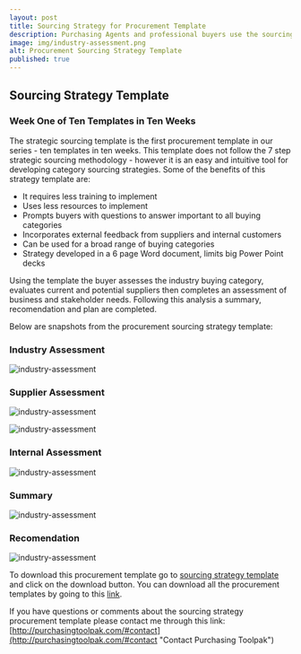 ```yaml
---
layout: post
title: Sourcing Strategy for Procurement Template
description: Purchasing Agents and professional buyers use the sourcing strategy template to develop cateogory strategies. While it doesn't follow the 7 step strategic sourcing methodology, it is an easy and intuitive tool for developing category sourcing strategies.
image: img/industry-assessment.png
alt: Procurement Sourcing Strategy Template
published: true
---
```


## Sourcing Strategy Template

### Week One of Ten Templates in Ten Weeks

The strategic sourcing template is the first procurement template in our series - ten templates in ten weeks. This template does not follow the 7 step strategic sourcing methodology - however it is an easy and intuitive tool for developing category sourcing strategies. Some of the benefits of this strategy template are: <!--more-->

- It requires less training to implement 
- Uses less resources to implement
- Prompts buyers with questions to answer important to all buying categories
- Incorporates external feedback from suppliers and internal customers
- Can be used for a broad range of buying categories
- Strategy developed in a 6 page Word document, limits big Power Point decks

Using the template the buyer assesses the industry buying category, evaluates current and potential suppliers then completes an assessment of business and stakeholder needs. Following this analysis a summary, recomendation and plan are completed.

Below are snapshots from the procurement sourcing strategy template:

<div style="text-align:left" markdown="1">

### Industry Assessment

![industry-assessment]({{site.baseurl}}/img/industry-assessment.png)

### Supplier Assessment

![industry-assessment]({{site.baseurl}}/img/supplier-assessment1.png)

![industry-assessment]({{site.baseurl}}/img/supplier-assessment2.png)

### Internal Assessment

![industry-assessment]({{site.baseurl}}/img/internal-assessment.png)

### Summary

![industry-assessment]({{site.baseurl}}/img/summary.png)

### Recomendation

![industry-assessment]({{site.baseurl}}/img/recommendation.png)

</div>

To download this procurement template go to <a href="https://github.com/purchasingtoolpak/purchasingtoolpak/blob/master/strategic-sourcing/strategy-development/sourcing-strategy-template.docx">sourcing strategy template</a> and click on the download button. You can download all the procurement templates by going to this <a href="http://purchasingtoolpak.com/#team">link</a>.

If you have questions or comments about the sourcing strategy procurement template please contact me through this link: 
[http://purchasingtoolpak.com/#contact](http://purchasingtoolpak.com/#contact "Contact Purchasing Toolpak")
